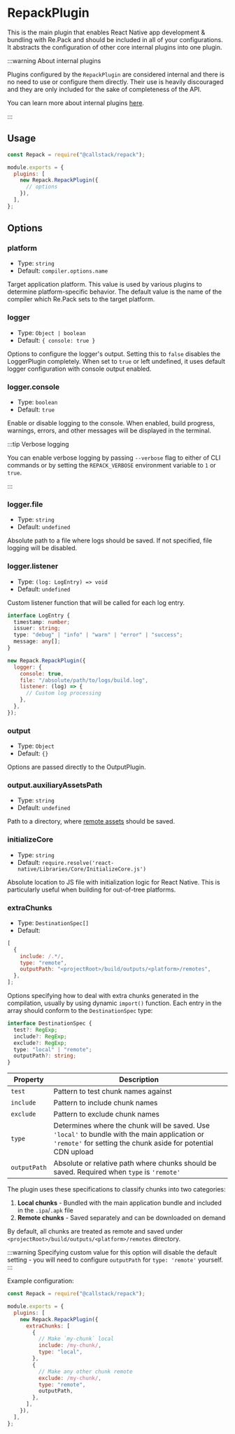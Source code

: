 # RepackPlugin

This is the main plugin that enables React Native app development & bundling with Re.Pack and should be included in all of your configurations. It abstracts the configuration of other core internal plugins into one plugin.

:::warning About internal plugins

Plugins configured by the `RepackPlugin` are considered internal and there is no need to use or configure them directly. Their use is heavily discouraged and they are only included for the sake of completeness of the API.

You can learn more about internal plugins [here](/api/plugins/internal).

:::

## Usage

```js title="rspack.config.cjs"
const Repack = require("@callstack/repack");

module.exports = {
  plugins: [
    new Repack.RepackPlugin({
      // options
    }),
  ],
};
```

## Options

### platform

- Type: `string`
- Default: `compiler.options.name`

Target application platform. This value is used by various plugins to determine platform-specific behavior. The default value is the name of the compiler which Re.Pack sets to the target platform.

### logger

- Type: `Object | boolean`
- Default: `{ console: true }`

Options to configure the logger's output. Setting this to `false` disables the LoggerPlugin completely. When set to `true` or left undefined, it uses default logger configuration with console output enabled.

### logger.console

- Type: `boolean`
- Default: `true`

Enable or disable logging to the console. When enabled, build progress, warnings, errors, and other messages will be displayed in the terminal.

:::tip Verbose logging

You can enable verbose logging by passing `--verbose` flag to either of CLI commands or by setting the `REPACK_VERBOSE` environment variable to `1` or `true`.

:::

### logger.file

- Type: `string`
- Default: `undefined`

Absolute path to a file where logs should be saved. If not specified, file logging will be disabled.

### logger.listener

- Type: `(log: LogEntry) => void`
- Default: `undefined`

Custom listener function that will be called for each log entry.

```ts
interface LogEntry {
  timestamp: number;
  issuer: string;
  type: "debug" | "info" | "warn" | "error" | "success";
  message: any[];
}
```

```js
new Repack.RepackPlugin({
  logger: {
    console: true,
    file: "/absolute/path/to/logs/build.log",
    listener: (log) => {
      // Custom log processing
    },
  },
});
```

### output

- Type: `Object`
- Default: `{}`

Options are passed directly to the OutputPlugin.

### output.auxiliaryAssetsPath

- Type: `string`
- Default: `undefined`

Path to a directory, where [remote assets](/docs/guides/remote-assets) should be saved.

### initializeCore

- Type: `string`
- Default: `require.resolve('react-native/Libraries/Core/InitializeCore.js')`

Absolute location to JS file with initialization logic for React Native. This is particularly useful when building for out-of-tree platforms.

### extraChunks

- Type: `DestinationSpec[]`
- Default:

```js
[
  {
    include: /.*/,
    type: "remote",
    outputPath: "<projectRoot>/build/outputs/<platform>/remotes",
  },
];
```

Options specifying how to deal with extra chunks generated in the compilation, usually by using dynamic `import()` function. Each entry in the array should conform to the `DestinationSpec` type:

```ts
interface DestinationSpec {
  test?: RegExp;
  include?: RegExp;
  exclude?: RegExp;
  type: "local" | "remote";
  outputPath?: string;
}
```

| Property     | Description                                                                                                                                                    |
| ------------ | -------------------------------------------------------------------------------------------------------------------------------------------------------------- |
| `test`       | Pattern to test chunk names against                                                                                                                            |
| `include`    | Pattern to include chunk names                                                                                                                                 |
| `exclude`    | Pattern to exclude chunk names                                                                                                                                 |
| `type`       | Determines where the chunk will be saved. Use `'local'` to bundle with the main application or `'remote'` for setting the chunk aside for potential CDN upload |
| `outputPath` | Absolute or relative path where chunks should be saved. Required when `type` is `'remote'`                                                                     |

The plugin uses these specifications to classify chunks into two categories:

1. **Local chunks** - Bundled with the main application bundle and included in the `.ipa`/`.apk` file
2. **Remote chunks** - Saved separately and can be downloaded on demand

By default, all chunks are treated as remote and saved under `<projectRoot>/build/outputs/<platform>/remotes` directory.

:::warning
Specifying custom value for this option will disable the default setting - you will need to configure `outputPath` for `type: 'remote'` yourself.
:::

Example configuration:

```js title="rspack.config.cjs"
const Repack = require("@callstack/repack");

module.exports = {
  plugins: [
    new Repack.RepackPlugin({
      extraChunks: [
        {
          // Make `my-chunk` local
          include: /my-chunk/,
          type: "local",
        },
        {
          // Make any other chunk remote
          exclude: /my-chunk/,
          type: "remote",
          outputPath,
        },
      ],
    }),
  ],
};
```

